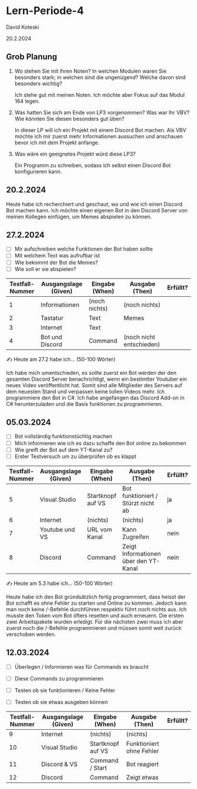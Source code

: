 # Lern-Periode-4

David Koteski

20.2.2024

## Grob Planung

1. Wo stehen Sie mit Ihren Noten? In welchen Modulen waren Sie besonders stark; in welchen sind die ungenügend? Welche davon sind besonders wichtig?
   
   Ich stehe gut mit meinen Noten. Ich möchte aber Fokus auf das Modul 164 legen.

2. Was hatten Sie sich am Ende von LP3 vorgenommen? Was war Ihr VBV? Wie könnten Sie diesen besonders gut üben?

   In dieser LP will ich ein Projekt mit einem Discord Bot machen. Als VBV möchte ich mir zuerst mehr Informationen aussuchen und anschauen bevor ich mit dem Projekt anfange.

3. Was wäre ein geeignetes Projekt würd diese LP3?

   Ein Programm zu schreiben, sodass ich selbst einen Discord Bot konfigurieren kann.



## 20.2.2024

Heute habe ich recherchiert und geschaut, wo und wie ich einen Discord Bot machen kann. Ich möchte einen eigenen Bot in den Discord Server von meinen Kollegen einfügen, um Memes abspielen zu können.


## 27.2.2024

- [ ] Mir aufschreiben welche Funktionen der Bot haben sollte
- [ ] Mit welchem Text was aufrufbar ist
- [ ] Wie bekommt der Bot die Memes?
- [ ] Wie soll er sie abspielen?

|Testfall-Nummer | Ausgangslage (Given) | Eingabe (When) | Ausgabe (Then) | Erfüllt? |
| -------------- | -------------------- | -------------- | -------------- | -------- |
| 1              |    Informationen     |  (noch nichts) |   (noch nichts)       |          |
| 2              |     Tastatur         |   Text         |   Memes        |          |
| 3              |     Internet         |   Text         |                |          |
| 4              | Bot und Discord      |  Command       |(noch nicht entschieden)|          |


✍️ Heute am 27.2 habe ich... (50-100 Wörter)

Ich habe mich umentschieden, es sollte zuerst ein Bot werden der den gesamten Discord Server benachrichtigt, wenn ein bestimtter Youtuber ein neues Video veröffentlicht hat. Somit sind alle Mitglieder des Servers auf dem neuesten Stand und verpassen keine tollen Videos mehr. Ich programmiere den Bot in C#. Ich habe angefangen das Discord Add-on in C# herunterzuladen und die Basis funktionen zu programmieren.


## 05.03.2024

- [ ] Bot vollständig funktionstüchtig machen
- [ ] Mich informieren wie ich es dazu schaffe den Bot online zu bekommen
- [ ] Wie greift der Bot auf dem YT-Kanal zu?
- [ ] Erster Testversuch um zu überprüfen ob es klappt

| Testfall-Nummer | Ausgangslage (Given) | Eingabe (When) | Ausgabe (Then) | Erfüllt? |
| --------------- | -------------------- | -------------- | -------------- | -------- |
| 5               |   Visual Studio   | Startknopf auf VS | Bot funktioniert / Stürzt nicht ab|   ja  |
| 6               |   Internet  | (nichts)  | (nichts) |    ja    |
| 7               |   Youtube und VS |  URL vom Kanal     | Kann Zugreifen|     nein  |
| 8               |     Discord         |  Command  |  Zeigt Informationen über den YT-Kanal  |    nein   |


✍️ Heute am 5.3 habe ich... (50-100 Wörter)

Heute habe ich den Bot gründsätzlich fertig programmiert, dass heisst der Bot schafft es ohne Fehler zu starten und Online zu kommen. Jedoch kann man noch keine /-Befehle durchführen respektiv führt noch nichts aus. Ich musste den Token vom Bot öfters resetten und auch erneuern. Die ersten zwei Arbeitspakete wurden erledigt. Für die nächsten zwei muss ich aber zuerst noch die /-Befehle programmieren und müssen somit weit zurück verschoben werden.


## 12.03.2024

- [ ] Überlegen / Informieren was für Commands es braucht
- [ ] Diese Commands zu programmieren
- [ ] Testen ob sie funktionieren / Keine Fehler
- [ ] Testen ob sie etwas ausgeben können 


| Testfall-Nummer | Ausgangslage (Given) | Eingabe (When) | Ausgabe (Then) | Erfüllt? |
| --------------- | -------------------- | -------------- | -------------- | -------- |
| 9              |   Internet  | (nichts)  | (nichts) |        |
| 10                |   Visual Studio   | Startknopf auf VS | Funktioniert ohne Fehler|     |
| 11               |     Discord & VS        |  Command / Start  |  Bot reagiert |       |
| 12               |     Discord         |  Command  |  Zeigt etwas |       |

